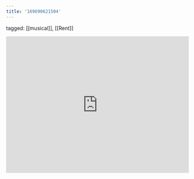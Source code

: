 ```yaml
---
title: '169690621504'
---
```

tagged: [[musical]], [[Rent]]
<iframe allow="accelerometer; autoplay; clipboard-write; encrypted-media; gyroscope; picture-in-picture" allowfullscreen="" frameborder="0" height="375" id="youtube_iframe" src="https://www.youtube.com/embed/5G51cIrBvp4?feature=oembed&amp;enablejsapi=1&amp;origin=https://safe.txmblr.com&amp;wmode=opaque" width="500"></iframe>